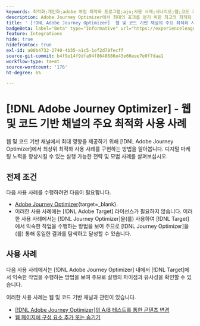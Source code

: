 ```yaml
---
keywords: 최적화;개인화;adobe 여정 최적화 프로그램;ajo;사용 사례;시나리오;웹;코드 기반
description: Adobe Journey Optimizer에서 최대의 효과를 얻기 위한 최고의 최적화 사용 사례를 구현하는 방법에 대해 알아봅니다.
title: ' [!DNL Adobe Journey Optimizer]  웹 및 코드 기반 채널의 주요 최적화 사용 사례'
badgeBeta: label="Beta" type="Informative" url="https://experienceleague.adobe.com/docs/target/using/introduction/intro.html?lang=ko#beta newtab=true" tooltip=" [!DNL Adobe Target]의 Beta 기능"
feature: Integrations
hide: true
hidefromtoc: true
exl-id: a00b4732-2740-4b35-a1c5-1ef2d78fecff
source-git-commit: b4f9e14f9dfa94f8648686e43e66eee7e0f7daa1
workflow-type: tm+mt
source-wordcount: '176'
ht-degree: 6%

---
```


# [!DNL Adobe Journey Optimizer] - 웹 및 코드 기반 채널의 주요 최적화 사용 사례

웹 및 코드 기반 채널에서 최대 영향을 제공하기 위해 [!DNL Adobe Journey Optimizer]에서 최상위 최적화 사용 사례를 구현하는 방법을 알아봅니다. 디지털 마케팅 노력을 향상시킬 수 있는 실행 가능한 전략 및 모범 사례를 살펴보십시오.

## 전제 조건

다음 사용 사례를 수행하려면 다음이 필요합니다.

* [Adobe Journey Optimizer](https://experienceleague.adobe.com/ko/docs/journey-optimizer/using/get-started/get-started){target=_blank}.
* 이러한 사용 사례에는 [!DNL Adobe Target] 라이선스가 필요하지 않습니다. 이러한 사용 사례에서는 [!DNL Journey Optimizer]을(를) 사용하여 [!DNL Target]에서 익숙한 작업을 수행하는 방법을 보여 주므로 [!DNL Journey Optimizer]을(를) 통해 동일한 결과를 탐색하고 달성할 수 있습니다.

## 사용 사례

다음 사용 사례에서는 [!DNL Adobe Journey Optimizer] 내에서 [!DNL Target]에서 익숙한 작업을 수행하는 방법을 보여 주므로 실행의 차이점과 유사성을 확인할 수 있습니다.

이러한 사용 사례는 웹 및 코드 기반 채널과 관련이 있습니다.

* [ [!DNL Adobe Journey Optimizer]의 A/B 테스트를 통한 콘텐츠 변경](/help/main/c-integrating-target-with-mac/ajo/content-change-using-ajo.md)
* [웹 페이지에 구성 요소 추가 또는 숨기기](/help/main/c-integrating-target-with-mac/ajo/add-hide-content-using-ajo.md)
